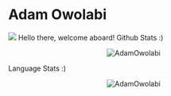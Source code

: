 # Adam Owolabi

![](https://komarev.com/ghpvc/?username=AdamOwolabi&style=flat-square)
Hello there, welcome aboard!
Github Stats :)
<p align="center"> <img src="https://github-readme-stats.vercel.app/api?username=AdamOwolabi&show_icons=true&theme=transparent" alt="AdamOwolabi" /> 

Language Stats :)
<p align="center"> <img src="https://github-readme-stats.vercel.app/api/top-langs/?username=AdamOwolabi&layout=compact&langs_count=8&hide=scss" alt="AdamOwolabi"/>


